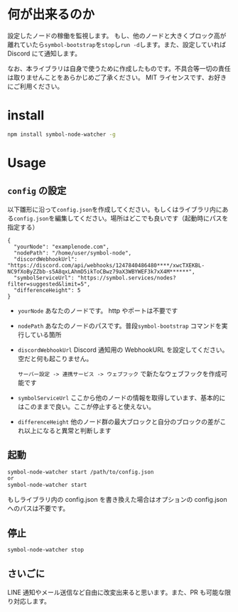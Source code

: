 # 何が出来るのか

設定したノードの稼働を監視します。
もし、他のノードと大きくブロック高が離れていたら`symbol-bootstrap`を`stop`し`run -d`します。また、設定していれば Discord にて通知します。

なお、本ライブラリは自身で使うために作成したものです。不具合等一切の責任は取りませんことをあらかじめご了承ください。
MIT ライセンスです、お好きにご利用ください。

# install

```sh
npm install symbol-node-watcher -g
```

# Usage

## `config` の設定

以下雛形に沿って`config.json`を作成してください。もしくはライブラリ内にある`config.json`を編集してください。場所はどこでも良いです（起動時にパスを指定する）

```
{
  "yourNode": "examplenode.com",
  "nodePath": "/home/user/symbol-node",
  "discordWebhookUrl": "https://discord.com/api/webhooks/1247840486480****/xwcTXEKBL-NC9fXoByZZbb-s5A8qxLAhmD5ikToCBwz79aX3WBYWEF3k7xX4M******",
  "symbolServiceUrl": "https://symbol.services/nodes?filter=suggested&limit=5",
  "differenceHeight": 5
}
```

- `yourNode` あなたのノードです。 http やポートは不要です
- `nodePath` あなたのノードのパスです。普段`symbol-bootstrap` コマンドを実行している箇所
- `discordWebhookUrl` Discord 通知用の WebhookURL を設定してください。空だと何も起こりません。

  `サーバー設定 -> 連携サービス -> ウェブフック` で新たなウェブフックを作成可能です

- `symbolServiceUrl` ここから他のノードの情報を取得しています、基本的にはこのままで良い。ここが停止すると使えない。
- `differenceHeight` 他のノード群の最大ブロックと自分のブロックの差がこれ以上になると異常と判断します

## 起動

```sh
symbol-node-watcher start /path/to/config.json
or
symbol-node-watcher start
```

もしライブラリ内の config.json を書き換えた場合はオプションの config.json へのパスは不要です。

## 停止

```sh
symbol-node-watcher stop
```

## さいごに

LINE 通知やメール送信など自由に改変出来ると思います。また、PR も可能な限り対応します。

